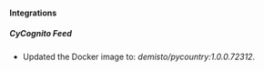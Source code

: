 #### Integrations
##### CyCognito Feed
- Updated the Docker image to: *demisto/pycountry:1.0.0.72312*.
